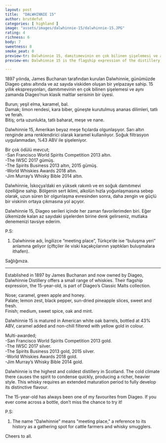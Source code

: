 ```yaml
---
layout: post
title:  "DALWHINNIE 15"
author: brutdefut
categories: [ highland ]
image: "assets/images/dalwhinnie-15/dalwhinnie-15.JPG"
rating: 4
richness: 6
body: 7
sweetness: 8
smoke_peat: 0
preview-tr: Dalwhinnie 15, damıtımevinin en çok bilinen şişelemesi ve aynı zamanda Diageo’nun klasik maltlar serisinin bir üyesi.  
preview-en: Dalwhinnie 15 is the flagship expression of the distillery.    

---
```


1897 yılında, James Buchanan tarafından kurulan Dalwhinnie, günümüzde Diageo çatısı altında ve az sayıda viskiden oluşan bir yelpazaye sahip. 15 yıllık ekspresyonları, damıtımevinin en çok bilinen şişelemesi ve aynı zamanda Diageo’nun klasik maltlar serisinin bir üyesi. 

Burun; yeşil elma, karamel, bal.   
Damak; limon rendesi, kara biber, güneşte kurutulmuş ananas dilimleri, tatlı ve ferah.  
Bitiş; orta uzunlukta, tatlı baharat, meşe ve nane.    

Dalwhinnie 15, Amerikan beyaz meşe fıçılarda olgunlaşıyor. Sarı altın renginde ama renklendirici olarak karamel kullanılıyor. Soğuk filtrasyon uygulanmadan, %43 ABV ile şişeleniyor. 

Bir çok ödülü mevcut;  
-San Francisco World Spirits Competition 2013 altın.    
-The IWSC 2017 gümüş.     
-The Spirits Business 2013 altın, 2015 gümüş.  
-World Whiskies Awards 2018 altın.  
-Jim Murray’s Whisky Bible 2014 altın.   

Dalwhinnie, İskoçya’daki en yüksek rakımlı ve en soğuk damıtımevi özelliğine sahip. Bölgenin sert iklimi, alkolün hızla yoğunlaşmasına sebep olarak, uzun süren bir olgunlaşma evresinden sonra, daha zengin ve güçlü bir viskinin ortaya çıkmasına yol açıyor.  

Dalwhinnie 15, Diageo serileri içinde her zaman favorilerimden biri. Eğer ülkemizde kalan az sayıdaki şişelerden birine denk gelirseniz, mutlaka denemenizi tavsiye ederim.  

P.S:   
1. Dalwhinnie adı, İngilizce “meeting place”, Türkçe’de ise “buluşma yeri” anlamına geliyor (çiftçiler ile viski kaçakçılarının yaptıkları buluşmalara ithafen).  

Sağlığınıza.    
 
-----------------------------------------------

<p id="english"></p>

Established in 1897 by James Buchanan and now owned by Diageo, Dalwhinnie Distillery offers a small range of whiskies. Their flagship expression, the 15-year-old, is part of Diageo’s Classic Malts collection.  

Nose; caramel, green apple and honey.  
Palate; lemon zest, black pepper, sun-dried pineapple slices, sweet and fresh.   
Finish; medium, sweet spice, oak and mint.     

Dalwhinnie 15 is matured in American white oak barrels, bottled at 43% ABV, caramel added and non-chill filtered with yellow gold in colour.     

Multi-awarded;  
-San Francisco World Spirits Competition 2013 gold.    
-The IWSC 2017 silver.     
-The Spirits Business 2013 gold, 2015 silver.  
-World Whiskies Awards 2018 gold.  
-Jim Murray’s Whisky Bible 2014 gold.    

Dalwhinnie is the highest and coldest distillery in Scotland. The cold climate there causes the spirit to condense quickly, producing a richer, heavier style. This whisky requires an extended maturation period to fully develop its distinctive flavour.  

The 15-year-old has always been one of my favourites from Diageo. If you ever come across a bottle, don’t miss the chance to try it!  

P.S:   
1. The name "Dalwhinnie" means "meeting place," a reference to its history as a gathering spot for cattle farmers and whisky smugglers.   

Cheers to all.  
              
  
